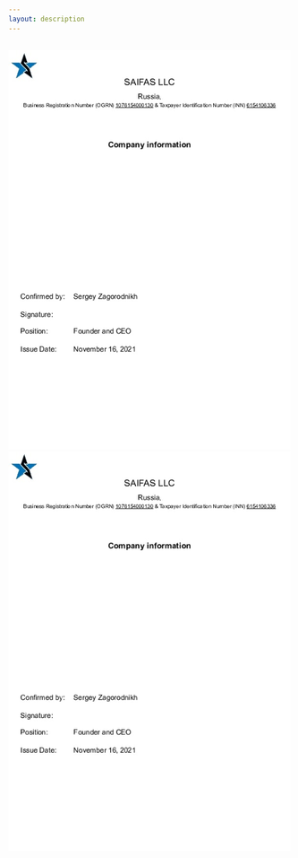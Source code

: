 ```yaml
---
layout: description
---
```

<div class="gallery">
  <a href="./images/doc-1.png">
    <img src="./images/doc-1.png" alt="">
  </a>
  <a href="./images/doc-1.png">
    <img src="./images/doc-1.jpg" alt="">
  </a>
  <a href="./images/doc-1.png">
    <img src="./images/doc-1.jpg" alt="">
  </a>
</div>
